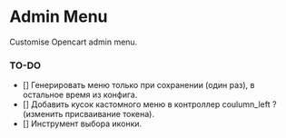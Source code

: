 # Admin Menu

Customise Opencart admin menu.

### TO-DO

- [] Генерировать меню только при сохранении (один раз), в остальное время из конфига.
- [] Добавить кусок кастомного меню в контроллер coulumn_left ? (изменить присваивание токена).
- [] Инструмент выбора иконки.
